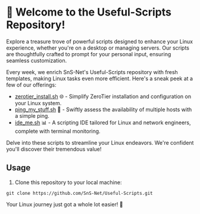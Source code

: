 # 🚀 Welcome to the Useful-Scripts Repository!

Explore a treasure trove of powerful scripts designed to enhance your Linux experience, whether you're on a desktop or managing servers. Our scripts are thoughtfully crafted to prompt for your personal input, ensuring seamless customization.

Every week, we enrich SnS-Net's Useful-Scripts repository with fresh templates, making Linux tasks even more efficient. Here's a sneak peek at a few of our offerings:

- [zerotier_install.sh](scripts/zerotier_install.sh) 🌐 - Simplify ZeroTier installation and configuration on your Linux system.
- [ping_my_stuff.sh](scripts/ping_my_stuff.sh) 📡 - Swiftly assess the availability of multiple hosts with a simple ping.
- [ide_me.sh](scripts/ide_me.sh) 📊 - A scripting IDE tailored for Linux and network engineers, complete with terminal monitoring.

Delve into these scripts to streamline your Linux endeavors. We're confident you'll discover their tremendous value!

## Usage

1. Clone this repository to your local machine:

```plaintext
git clone https://github.com/SnS-Net/Useful-Scripts.git
```
   
   Your Linux journey just got a whole lot easier! 🌟
